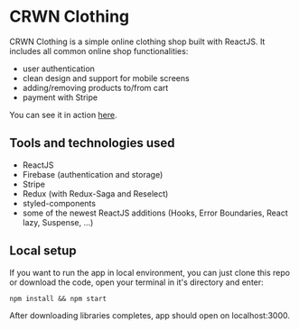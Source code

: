 # CRWN Clothing

CRWN Clothing is a simple online clothing shop built with ReactJS. It includes all common online shop functionalities:

- user authentication
- clean design and support for mobile screens
- adding/removing products to/from cart
- payment with Stripe

You can see it in action [here](https://crwn-tj.herokuapp.com).

## Tools and technologies used

- ReactJS
- Firebase (authentication and storage)
- Stripe
- Redux (with Redux-Saga and Reselect)
- styled-components
- some of the newest ReactJS additions (Hooks, Error Boundaries, React lazy, Suspense, ...)

## Local setup

If you want to run the app in local environment, you can just clone this repo or download the code, open your terminal in it's directory and enter:

`
npm install && npm start
`

After downloading libraries completes, app should open on localhost:3000.